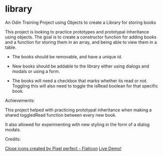 # library
An Odin Training Project using Objects to create a Library for storing books

This project is looking to practice prototypes
and prototypal inheritance using objects. The goal
is to create a constructor function for adding books and a function for storing them in an array, and being able to view them in a table.

- The books should be removable, and have a unique id.

- New books should be addable to the library either using dialogs and modals or using a form.

- The books will need a checkbox that marks whether its read or not. Toggling this will also need to
toggle the isRead boolean for that specific book.

Achievements:

This project helped with practicing prototypal inheritance when making a shared toggledRead
function between every new book.

It also allowed for experimenting with new
styling in the form of a dialog modals.

Credits: 

<a href="https://www.flaticon.com/free-icons/close" title="close icons">Close icons created by Pixel perfect - Flaticon</a>
<a href="https://arminas-bartkus.github.io/library" > Live Demo!</a>
